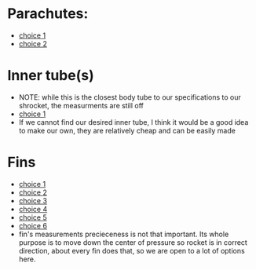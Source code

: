 # Parachutes: 
* [choice 1](https://www.apogeerockets.com/Building-Supplies/Parachutes/Low-Power/ASP-24in-1-4mil-inOver-Easyin-EggLoft-Competition-Parachute-Kit)
* [choice 2](https://www.apogeerockets.com/Building-Supplies/Parachutes/Up-to-24in/12in-Printed-Nylon-Parachute?cPath=42_309_81&)
# Inner tube(s)
* NOTE: while this is the closest body tube to our specifications to our shrocket, the measurments are still off
* [choice 1](https://www.apogeerockets.com/Building_Supplies/Body_Tube_Couplers/Standard_Couplers/AC-29A_Coupler?cPath=42_44_64&)
* If we cannot find our desired inner tube, I think it would be a good idea to make our own, they are relatively cheap and can be easily made
# Fins
* [choice 1](https://www.apogeerockets.com/Building-Supplies/Rocket-Fins/Clipped-Delta-Plywood-Fins-with-TTW-Tab)
* [choice 2](https://www.apogeerockets.com/Building-Supplies/Rocket-Fins/Clipped-Delta-Fins-with-Through-the-Wall-Tab)
* [choice 3](https://www.apogeerockets.com/Building-Supplies/Rocket-Fins/Clipped-Delta-Laser-cut-Fins-set-of-4)
* [choice 4](https://www.apogeerockets.com/Building_Supplies/Rocket_Fins/Rising_Star_Fins)
* [choice 5](https://www.apogeerockets.com/Building-Supplies/Rocket-Fins/Trapezoid-Laser-cut-Fins-set-of-4)
* [choice 6](https://www.apogeerockets.com/Building-Supplies/Rocket-Fins/Swept-Clipped-Delta-Fins-with-Through-the-Wall-Tab)
* fin's measurements precieceness is not that important. Its whole purpose is to move down the center of pressure so rocket is in correct direction, about every fin does that, so we are open to a lot of options here.
